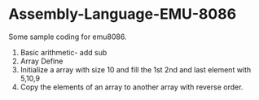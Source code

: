 # Assembly-Language-EMU-8086
Some sample coding for emu8086.

1. Basic arithmetic- add sub
2. Array Define
3. Initialize a array with size 10 and fill the 1st 2nd and last element with 5,10,9
4. Copy the elements of an array to another array with reverse order.

